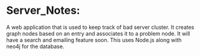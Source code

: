 # Server_Notes:
A web application that is used to keep track of bad server cluster. It creates graph nodes based on an entry and associates it to a problem node. It will have a search and emailing feature soon. This uses Node.js along with neo4j for the database.
